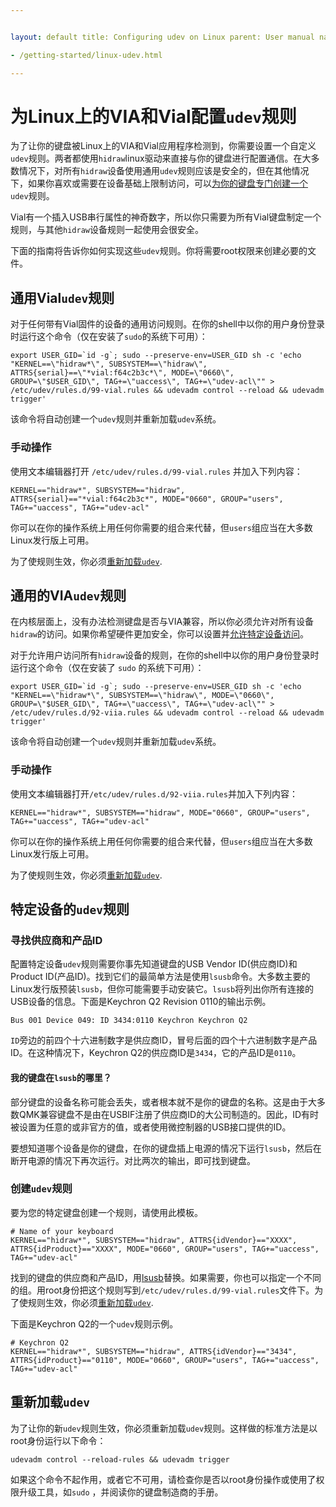 ```yaml
---


layout: default title: Configuring udev on Linux parent: User manual nav\_order: 6 has\_toc: true redirect\_from:

- /getting-started/linux-udev.html

---
```



# 为Linux上的VIA和Vial配置`udev`规则

为了让你的键盘被Linux上的VIA和Vial应用程序检测到，你需要设置一个自定义`udev`规则。两者都使用`hidraw`linux驱动来直接与你的键盘进行配置通信。在大多数情况下，对所有`hidraw`设备使用通用`udev`规则应该是安全的，但在其他情况下，如果你喜欢或需要在设备基础上限制访问，可以[为你的键盘专门创建一个](#device-specific-udev-rules)`udev`规则。

Vial有一个插入USB串行属性的神奇数字，所以你只需要为所有Vial键盘制定一个规则，与其他`hidraw`设备规则一起使用会很安全。

下面的指南将告诉你如何实现这些`udev`规则。你将需要root权限来创建必要的文件。

## 通用Vial`udev`规则

对于任何带有Vial固件的设备的通用访问规则。在你的shell中以你的用户身份登录时运行这个命令（仅在安装了`sudo`的系统下可用）：

```
export USER_GID=`id -g`; sudo --preserve-env=USER_GID sh -c 'echo "KERNEL==\"hidraw*\", SUBSYSTEM==\"hidraw\", ATTRS{serial}==\"*vial:f64c2b3c*\", MODE=\"0660\", GROUP=\"$USER_GID\", TAG+=\"uaccess\", TAG+=\"udev-acl\"" > /etc/udev/rules.d/99-vial.rules && udevadm control --reload && udevadm trigger'
```

该命令将自动创建一个`udev`规则并重新加载`udev`系统。

### 手动操作

使用文本编辑器打开 `/etc/udev/rules.d/99-vial.rules` 并加入下列内容：

```
KERNEL=="hidraw*", SUBSYSTEM=="hidraw", ATTRS{serial}=="*vial:f64c2b3c*", MODE="0660", GROUP="users", TAG+="uaccess", TAG+="udev-acl"
```

你可以在你的操作系统上用任何你需要的组合来代替，但`users`组应当在大多数Linux发行版上可用。

为了使规则生效，你必须[重新加载`udev`](#reloading-udev).

## 通用的VIA`udev`规则

在内核层面上，没有办法检测键盘是否与VIA兼容，所以你必须允许对所有设备`hidraw`的访问。如果你希望硬件更加安全，你可以设置并[允许特定设备访问](#device-specific-udev-rules)。

对于允许用户访问所有`hidraw`设备的规则，在你的shell中以你的用户身份登录时运行这个命令（仅在安装了 `sudo` 的系统下可用）：

```
export USER_GID=`id -g`; sudo --preserve-env=USER_GID sh -c 'echo "KERNEL==\"hidraw*\", SUBSYSTEM==\"hidraw\", MODE=\"0660\", GROUP=\"$USER_GID\", TAG+=\"uaccess\", TAG+=\"udev-acl\"" > /etc/udev/rules.d/92-viia.rules && udevadm control --reload && udevadm trigger' 
```

该命令将自动创建一个`udev`规则并重新加载`udev`系统。

### 手动操作

使用文本编辑器打开`/etc/udev/rules.d/92-viia.rules`并加入下列内容：

```
KERNEL=="hidraw*", SUBSYSTEM=="hidraw", MODE="0660", GROUP="users", TAG+="uaccess", TAG+="udev-acl"
```

你可以在你的操作系统上用任何你需要的组合来代替，但`users`组应当在大多数Linux发行版上可用。

为了使规则生效，你必须[重新加载`udev`](#reloading-udev).

## 特定设备的`udev`规则

### 寻找供应商和产品ID

配置特定设备`udev`规则需要你事先知道键盘的USB Vendor ID(供应商ID)和Product ID(产品ID)。找到它们的最简单方法是使用`lsusb`命令。大多数主要的Linux发行版预装`lsusb`，但你可能需要手动安装它。`lsusb`将列出你所有连接的USB设备的信息。下面是Keychron Q2 Revision 0110的输出示例。

```
Bus 001 Device 049: ID 3434:0110 Keychron Keychron Q2
```

`ID`旁边的前四个十六进制数字是供应商ID，冒号后面的四个十六进制数字是产品ID。在这种情况下，Keychron Q2的供应商ID是`3434`，它的产品ID是`0110`。

#### 我的键盘在`lsusb`的哪里？

部分键盘的设备名称可能会丢失，或者根本就不是你的键盘的名称。这是由于大多数QMK兼容键盘不是由在USBIF注册了供应商ID的大公司制造的。因此，ID有时被设置为任意的或非官方的值，或者使用微控制器的USB接口提供的ID。

要想知道哪个设备是你的键盘，在你的键盘插上电源的情况下运行`lsusb`，然后在断开电源的情况下再次运行。对比两次的输出，即可找到键盘。

### 创建`udev`规则

要为您的特定键盘创建一个规则，请使用此模板。

```
# Name of your keyboard
KERNEL=="hidraw*", SUBSYSTEM=="hidraw", ATTRS{idVendor}=="XXXX", ATTRS{idProduct}=="XXXX", MODE="0660", GROUP="users", TAG+="uaccess", TAG+="udev-acl"
```

找到的键盘的供应商和产品ID，用[lsusb](#finding-the-vendor-and-product-ids)替换。如果需要，你也可以指定一个不同的组。用root身份把这个规则写到`/etc/udev/rules.d/99-vial.rules`文件下。为了使规则生效，你必须[重新加载`udev`](#reloading-udev).

下面是Keychron Q2的一个`udev`规则示例。

```
# Keychron Q2
KERNEL=="hidraw*", SUBSYSTEM=="hidraw", ATTRS{idVendor}=="3434", ATTRS{idProduct}=="0110", MODE="0660", GROUP="users", TAG+="uaccess", TAG+="udev-acl"
```

## 重新加载`udev`

为了让你的新`udev`规则生效，你必须重新加载`udev`规则。这样做的标准方法是以root身份运行以下命令：

```
udevadm control --reload-rules && udevadm trigger
```

如果这个命令不起作用，或者它不可用，请检查你是否以root身份操作或使用了权限升级工具，如`sudo` ，并阅读你的键盘制造商的手册。
